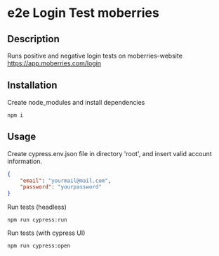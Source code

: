 # e2e Login Test moberries
## Description
Runs positive and negative login tests on moberries-website https://app.moberries.com/login

## Installation
Create node_modules and install dependencies
```
npm i
```

## Usage
Create cypress.env.json file in directory 'root', and insert valid account information.

```json
{
    "email": "yourmail@mail.com",
    "password": "yourpassword"
}
```

Run tests (headless)
```
npm run cypress:run
```

Run tests (with cypress UI)
```
npm run cypress:open
```